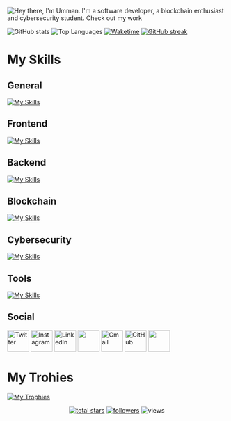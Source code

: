 ![Hey there, I'm Umman. I'm a software developer, a blockchain enthusiast and cybersecurity student. Check out my work](https://github.com/UMMAN2005/CLOUD/blob/main/GitHub.gif)

![GitHub stats](https://github-readme-stats.vercel.app/api?username=UMMAN2005&show_icons=true&theme=tokyonight)
![Top Languages](https://github-readme-stats.vercel.app/api/top-langs/?username=UMMAN2005&layout=compact&theme=tokyonight)
[![Waketime](https://github-readme-stats.vercel.app/api/wakatime?username=UMMAN2005&layout=compact&theme=tokyonight)](https://github.com/anuraghazra/github-readme-stats)
[![GitHub streak](https://streak-stats.demolab.com/?user=UMMAN2005&theme=tokyonight)](https://git.io/streak-stats)

# My Skills

## General
[![My Skills](https://skillicons.dev/icons?i=c,cpp,cs,go,rust,py,dart,gtk,md,regex)](https://skillicons.dev)
## Frontend
[![My Skills](https://skillicons.dev/icons?i=html,css,js,bootstrap,jquery,flutter)](https://skillicons.dev)
## Backend
[![My Skills](https://skillicons.dev/icons?i=docker,kubernetes,dotnet,npm,yarn,nodejs,express,postgres,firebase)](https://skillicons.dev)
## Blockchain
[![My Skills](https://skillicons.dev/icons?i=solidity,ipfs)](https://skillicons.dev)
## Cybersecurity
[![My Skills](https://skillicons.dev/icons?i=windows,linux,redhat,debian,ubuntu,kali,bash,powershell)](https://skillicons.dev)
## Tools
[![My Skills](https://skillicons.dev/icons?i=git,postman,clion,pycharm,notion,obsidian,sublime,vim,visualstudio,vscode)](https://skillicons.dev)
## Social

<p>
  <a href="https://twitter.com/UmmanBHOS"><img width="50px" alt="Twitter" title="Twitter" src="https://skillicons.dev/icons?i=twitter"/></a>
  <a href="https://www.instagram.com/ummanmmmdv/"><img width="50px" alt="Instagram" title="Instagram" src="https://skillicons.dev/icons?i=instagram"></a>
  <a href="https://www.linkedin.com/in/umman-mammadov-947436277/"><img width="50px" alt="LinkedIn" title="LinkedIn" src="https://skillicons.dev/icons?i=linkedin"/></a>
  <a href="https://discordapp.com/users/1172790469281972274" alt="Discord" title="Discord"><img width="50px" src="https://skillicons.dev/icons?i=discord"/></a>
  <a href="https://mail.google.com/mail/u/?authuser=ummanmemmedov2005@gmail.com"><img width="50px" alt="Gmail" title="Gmail" src="https://skillicons.dev/icons?i=gmail"></a>
  <a href="https://github.com/UMMAN2005"><img width="50px" alt="GitHub" title="GitHub" src="https://skillicons.dev/icons?i=github"/></a>
  <a href="https://stackoverflow.com/users/23028334/umman-mammadov" alt="Stack Overflow" title="Stack Overflow"><img width="50px" src="https://skillicons.dev/icons?i=stackoverflow"/></a>
</p>

# My Trohies
[![My Trophies](https://github-profile-trophy.vercel.app/?username=UMMAN2005&theme=tokyonight&row=2&column=5&margin-w=15&margin-h=15)](https://github.com/ryo-ma/github-profile-trophy)

<p align="center">
  <a href="https://github.com/UMMAN2005?tab=repositories&sort=stargazers">
    <img alt="total stars" title="Total stars on GitHub" src="https://custom-icon-badges.demolab.com/github/stars/UMMAN2005?color=55960c&style=for-the-badge&labelColor=488207&logo=star"/></a>
  <a href="https://github.com/UMMAN2005?tab=followers">
    <img alt="followers" title="Follow me on Github" src="https://custom-icon-badges.demolab.com/github/followers/UMMAN2005?color=236ad3&labelColor=1155ba&style=for-the-badge&logo=person-add&label=Followers&logoColor=white"/></a>
  <a href="https://github.com/UMMAN2005/Simple-View-Counter" style="text-decoration:none;">
    <img alt="views" title="GitHub profile views" src="https://komarev.com/ghpvc/?username=UMMAN2005&label=VISITORS&style=for-the-badge"/></a>
</p>

